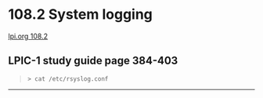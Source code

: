 # 108.2 System logging
  
[lpi.org 108.2](https://learning.lpi.org/en/learning-materials/102-500/108/108.2/)
  
LPIC-1 study guide page 384-403
---

> `> cat /etc/rsyslog.conf`  
  
---